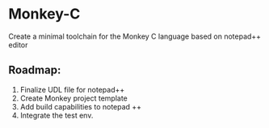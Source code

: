 # Monkey-C
Create a minimal toolchain for the Monkey C language based on notepad++ editor

## Roadmap:
1. Finalize UDL file for notepad++
2. Create Monkey project template
3. Add build capabilities to notepad ++
4. Integrate the test env.
